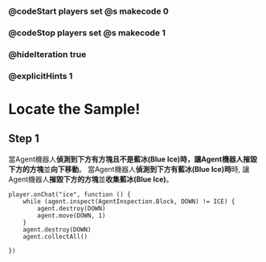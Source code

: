 ### @codeStart players set @s makecode 0
### @codeStop players set @s makecode 1

### @hideIteration true 
### @explicitHints 1


# Locate the Sample! 

## Step 1
當Agent機器人**偵測到下方有方塊且不是藍冰(Blue Ice)**時，讓Agent機器人**摧毀下方的方塊**並**向下移動**。
當Agent機器人**偵測到下方有藍冰(Blue Ice)時**時, 讓Agent機器人**摧毀下方的方塊**並**收集藍冰(Blue Ice)**。

```ghost 
player.onChat("ice", function () {
    while (agent.inspect(AgentInspection.Block, DOWN) != ICE) {
        agent.destroy(DOWN)
        agent.move(DOWN, 1)
    }
    agent.destroy(DOWN)
    agent.collectAll()
    
})
```

